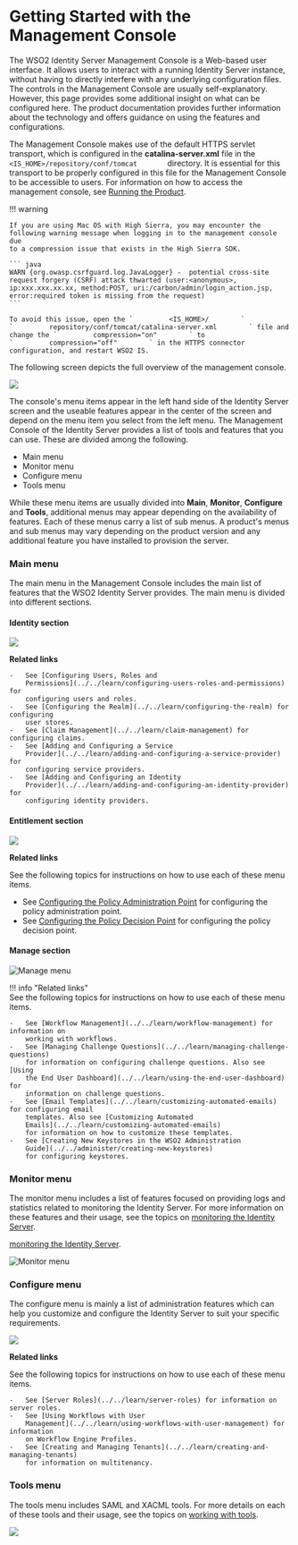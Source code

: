 # Getting Started with the Management Console

The WSO2 Identity Server Management Console is a Web-based user
interface. It allows users to interact with a running Identity Server
instance, without having to directly interfere with any underlying
configuration files. The controls in the Management Console are usually
self-explanatory. However, this page provides some additional insight on
what can be configured here. The product documentation provides further
information about the technology and offers guidance on using the
features and configurations.

The Management Console makes use of the default HTTPS servlet transport,
which is configured in the **catalina-server.xml** file in the
`         <IS_HOME>/repository/conf/tomcat        ` directory. It is
essential for this transport to be properly configured in this file for
the Management Console to be accessible to users. For information on how
to access the management console, see [Running the
Product](../../setup/running-the-product).

!!! warning
    
    If you are using Mac OS with High Sierra, you may encounter the
    following warning message when logging in to the management console due
    to a compression issue that exists in the High Sierra SDK.
    
    ``` java
    WARN {org.owasp.csrfguard.log.JavaLogger} -  potential cross-site request forgery (CSRF) attack thwarted (user:<anonymous>, ip:xxx.xxx.xx.xx, method:POST, uri:/carbon/admin/login_action.jsp, error:required token is missing from the request)
    ```
    
    To avoid this issue, open the `         <IS_HOME>/        `
    `         repository/conf/tomcat/catalina-server.xml        ` file and
    change the `         compression="on"        ` to
    `         compression="off"        ` in the HTTPS connector
    configuration, and restart WSO2 IS.
    

The following screen depicts the full overview of the management
console.

![](attachments/103328985/103328992.png) 

The console's menu items appear in the left hand side of the Identity
Server screen and the useable features appear in the center of the
screen and depend on the menu item you select from the left menu. The
Management Console of the Identity Server provides a list of tools and
features that you can use. These are divided among the following.

-   Main menu
-   Monitor menu
-   Configure menu
-   Tools menu

While these menu items are usually divided into **Main**, **Monitor**,
**Configure** and **Tools**, additional menus may appear depending on
the availability of features. Each of these menus carry a list of sub
menus. A product's menus and sub menus may vary depending on the product
version and any additional feature you have installed to provision the
server.

### Main menu

The main menu in the Management Console includes the main list of
features that the WSO2 Identity Server provides. The main menu is
divided into different sections.

#### Identity section

![](attachments/103328985/103328990.png)

**Related links**

    -   See [Configuring Users, Roles and 
        Permissions](../../learn/configuring-users-roles-and-permissions) for
        configuring users and roles. 
    -   See [Configuring the Realm](../../learn/configuring-the-realm) for configuring
        user stores.
    -   See [Claim Management](../../learn/claim-management) for configuring claims.
    -   See [Adding and Configuring a Service
        Provider](../../learn/adding-and-configuring-a-service-provider) for
        configuring service providers.
    -   See [Adding and Configuring an Identity
        Provider](../../learn/adding-and-configuring-an-identity-provider) for
        configuring identity providers.


#### Entitlement section

![](attachments/103328985/103328991.png)

**Related links**

See the following topics for instructions on how to use each of these
menu items.

-   See [Configuring the Policy Administration
    Point](../../learn/configuring-the-policy-administration-point) for
    configuring the policy administration point.
-   See [Configuring the Policy Decision
    Point](../../configuring-the-policy-decision-point) for configuring the
    policy decision point.

#### Manage section

![Manage menu](../../assets/img/setup/manage-menu-png)

!!! info "Related links"  
    See the following topics for instructions on how to use each of these
    menu items.

    -   See [Workflow Management](../../learn/workflow-management) for information on
        working with workflows.
    -   See [Managing Challenge Questions](../../learn/managing-challenge-questions)
        for information on configuring challenge questions. Also see [Using
        the End User Dashboard](../../learn/using-the-end-user-dashboard) for
        information on challenge questions.
    -   See [Email Templates](../../learn/customizing-automated-emails) for configuring email
        templates. Also see [Customizing Automated
        Emails](../../learn/customizing-automated-emails)
        for information on how to customize these templates.
    -   See [Creating New Keystores in the WSO2 Administration
        Guide](../../administer/creating-new-keystores)
        for configuring keystores.

### Monitor menu

The monitor menu includes a list of features focused on providing logs
and statistics related to monitoring the Identity Server. For more
information on these features and their usage, see the topics on
[monitoring the Identity Server](Monitoring_the_Identity_Server).

[monitoring the Identity Server](../../learn/monitoring-the-identity-server).

![Monitor menu](../../assets/img/setup/monitor-menu.png)


### Configure menu

The configure menu is mainly a list of administration features which can
help you customize and configure the Identity Server to suit your
specific requirements.

![](attachments/103328985/103328988.png)

**Related links**

See the following topics for instructions on how to use each of these
menu items.

    -   See [Server Roles](../../learn/server-roles) for information on server roles.
    -   See [Using Workflows with User
        Management](../../learn/using-workflows-with-user-management) for information
        on Workflow Engine Profiles.
    -   See [Creating and Managing Tenants](../../learn/creating-and-managing-tenants)
        for information on multitenancy.

### Tools menu

The tools menu includes SAML and XACML tools. For more details on each
of these tools and their usage, see the topics on [working with tools](../../learn/using-tools).


![](attachments/103328985/103328989.png)
